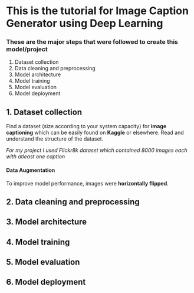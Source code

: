# This is the tutorial for **Image Caption Generator using Deep Learning**  

### These are the major steps that were followed to create this model/project
1. Dataset collection
2. Data cleaning and preprocessing
3. Model architecture 
4. Model training 
5. Model evaluation
6. Model deployment

## **1. Dataset collection**  
Find a dataset (size according to your system capacity) for **image captioning** which can be easily found on **Kaggle** or elsewhere. Read and understand the structure of the dataset.


*For my project I used Flickr8k dataset which contained 8000 images each with atleast one caption* 


#### **Data Augmentation**  
To improve model performance, images were **horizontally flipped**.

## **2. Data cleaning and preprocessing**

## **3. Model architecture**

## **4. Model training**

## **5. Model evaluation**

## **6. Model deployment**

